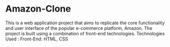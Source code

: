 # Amazon-Clone
This is a web application project that aims to replicate the core functionality and user interface of the popular e-commerce platform, Amazon. The project is built using a combination of front-end technologies.
Technologies Used :
     Front-End: HTML, CSS

